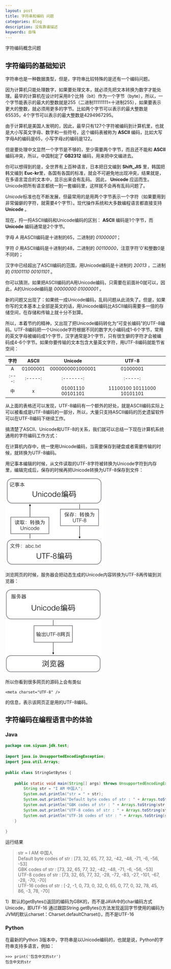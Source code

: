 ```yaml
---
layout: post
title: 字符串和编码 问题
categories: Blog
description: 没有靠谱描述
keywords: 自嗨
---
```

字符编码概念问题

## 字符编码的基础知识

字符串也是一种数据类型，但是，字符串比较特殊的是还有一个编码问题。

因为计算机只能处理数字，如果要处理文本，就必须先把文本转换为数字才能处理。最早的计算机在设计时采用8个比特（bit）作为一个字节（byte），所以，一个字节能表示的最大的整数就是255（二进制11111111=十进制255），如果要表示更大的整数，就必须用更多的字节。比如两个字节可以表示的最大整数是65535，4个字节可以表示的最大整数是4294967295。

由于计算机是美国人发明的，因此，最早只有127个字符被编码到计算机里，也就是大小写英文字母、数字和一些符号，这个编码表被称为 **ASCII** 编码，比如大写字母A的编码是65，小写字母z的编码是122。

但是要处理中文显然一个字节是不够的，至少需要两个字节，而且还不能和 **ASCII** 编码冲突，所以，中国制定了 **GB2312** 编码，用来把中文编进去。

你可以想得到的是，全世界有上百种语言，日本把日文编到 **Shift_JIS** 里，韩国把韩文编到 **Euc-kr**里，各国有各国的标准，就会不可避免地出现冲突，结果就是，在多语言混合的文本中，显示出来会有乱码。
因此， **Unicode** 应运而生。Unicode把所有语言都统一到一套编码里，这样就不会再有乱码问题了。

*Unicode*标准也在不断发展，但最常用的是用两个字节表示一个字符（如果要用到非常偏僻的字符，就需要4个字节）。现代操作系统和大多数编程语言都直接支持 **Unicode** 。

现在，捋一捋ASCII编码和Unicode编码的区别： **ASCII** 编码是1个字节，而 **Unicode** 编码通常是2个字节。

字母 *A* 用ASCII编码是十进制的65，二进制的 *01000001*；

字符 *0* 用ASCII编码是十进制的48，二进制的 *00110000*，注意字符'0'和整数0是不同的；

汉字中已经超出了ASCII编码的范围，用Unicode编码是十进制的 *20013* ，二进制的 *01001110 00101101* 。

你可以猜测，如果把ASCII编码的A用Unicode编码，只需要在前面补0就可以，因此，A的Unicode编码是 *00000000 01000001* 。

新的问题又出现了：如果统一成Unicode编码，乱码问题从此消失了。但是，如果你写的文本基本上全部是英文的话，用Unicode编码比ASCII编码需要多一倍的存储空间，在存储和传输上就十分不划算。

所以，本着节约的精神，又出现了把Unicode编码转化为“可变长编码”的UTF-8编码。UTF-8编码把一个Unicode字符根据不同的数字大小编码成1-6个字节，常用的英文字母被编码成1个字节，汉字通常是3个字节，只有很生僻的字符才会被编码成4-6个字节。如果你要传输的文本包含大量英文字符，用UTF-8编码就能节省空间：

| 字符 | ASCII | Unicode | UTF-8 |
| :---: | :-----: | :-------: | :-----: |
| A	| 01000001 | 0000000001000001 | 01000001 |
| :---: | :-----: | :-------: | :-----: |
| 中 | x | 01001110 00101101 | 11100100 10111000 10101101 |

从上面的表格还可以发现，UTF-8编码有一个额外的好处，就是ASCII编码实际上可以被看成是UTF-8编码的一部分，所以，大量只支持ASCII编码的历史遗留软件可以在UTF-8编码下继续工作。

搞清楚了ASCII、Unicode和UTF-8的关系，我们就可以总结一下现在计算机系统通用的字符编码工作方式：

在计算机内存中，统一使用Unicode编码，当需要保存到硬盘或者需要传输的时候，就转换为UTF-8编码。

用记事本编辑的时候，从文件读取的UTF-8字符被转换为Unicode字符到内存里，编辑完成后，保存的时候再把Unicode转换为UTF-8保存到文件：

![图片1](/images/posts/unicode/0.png)

浏览网页的时候，服务器会把动态生成的Unicode内容转换为UTF-8再传输到浏览器：

![图片2](/images/posts/unicode/1.png)

所以你看到很多网页的源码上会有类似 
```
<meta charset="UTF-8" /> 
```
的信息，表示该网页正是用的UTF-8编码。

## 字符编码在编程语言中的体验
### Java

```java
package com.siyuan.jdk.test;  
  
import java.io.UnsupportedEncodingException;  
import java.util.Arrays;  
  
public class StringGetBytes {  
      
    public static void main(String[] args) throws UnsupportedEncodingException {  
        String str = "I AM 中国人";  
        System.out.println("str = " + str);  
        System.out.println("Default byte codes of str : " + Arrays.toString(str.getBytes()));  
        System.out.println("GBK codes of str : " + Arrays.toString(str.getBytes("GBK")));  
        System.out.println("UTF-8 codes of str : " + Arrays.toString(str.getBytes("UTF-8")));  
        System.out.println("UTF-16 codes of str : " + Arrays.toString(str.getBytes("UTF-16")));  
    }  
      
}  
```

运行结果
> str = I AM 中国人  
Default byte codes of str : [73, 32, 65, 77, 32, -42, -48, -71, -6, -56, -53]  
GBK codes of str : [73, 32, 65, 77, 32, -42, -48, -71, -6, -56, -53]  
UTF-8 codes of str : [73, 32, 65, 77, 32, -28, -72, -83, -27, -101, -67, -28, -70, -70]  
UTF-16 codes of str : [-2, -1, 0, 73, 0, 32, 0, 65, 0, 77, 0, 32, 78, 45, 86, -3, 78, -70]  

1）默认的getBytes()返回的编码为GBK的，而不是JAVA中的char编码方式Unicode，即UTF-16
通过跟踪String.getBytes()方法发现返回字节使用的编码为JVM的默认charset：Charset.defaultCharset()，而不是UTF-16

### Python

在最新的Python 3版本中，字符串是以Unicode编码的，也就是说，Python的字符串支持多语言，例如：
```
>>> print('包含中文的str')
包含中文的str
```